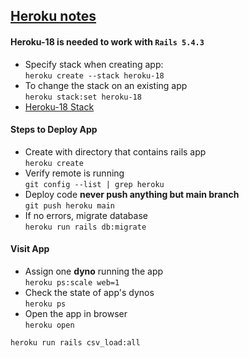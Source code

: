 ## [Heroku notes](https://devcenter.heroku.com/articles/getting-started-with-rails5)
#### Heroku-18 is needed to work with `Rails 5.4.3`
- Specify stack when creating app:  
  `heroku create --stack heroku-18`
- To change the stack on an existing app  
  `heroku stack:set heroku-18`
- [Heroku-18 Stack](https://devcenter.heroku.com/articles/heroku-18-stack)
#### Steps to Deploy App
- Create with directory that contains rails app  
  `heroku create`
- Verify remote is running  
  `git config --list | grep heroku`
- Deploy code **never push anything but main branch**  
  `git push heroku main`
- If no errors, migrate database  
  `heroku run rails db:migrate`
#### Visit App
- Assign one **dyno** running the app  
  `heroku ps:scale web=1`
- Check the state of app's dynos  
  `heroku ps`
- Open the app in browser  
`heroku open`


`heroku run rails csv_load:all`
